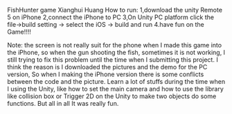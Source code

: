 FishHunter game
Xianghui Huang
How to run:
1,download the unity Remote 5 on iPhone
2,connect the iPhone to PC
3,On Unity PC platform click the file->build setting -> select the iOS -> build and run
4.have fun on the Game!!!!


Note: the screen is not really suit for the phone when I made this game into the iPhone, so when the gun shooting the fish, sometimes it is not working, I still trying to fix this problem until the time when I submitting this project. I think the reason is I downloaded the pictures and the demo for the PC version, So when I making the iPhone version there is some conflicts between the code and the picture. Learn a lot of stuffs during the time when I using the Unity, like how to set the main camera and how to use the library like collision box or Trigger 2D on the Unity to make two objects do some functions. But all in all It was really fun.
